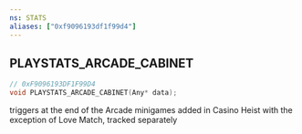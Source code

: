 ```yaml
---
ns: STATS
aliases: ["0xf9096193df1f99d4"]
---
```

## PLAYSTATS_ARCADE_CABINET

```c
// 0xF9096193DF1F99D4
void PLAYSTATS_ARCADE_CABINET(Any* data);
```

triggers at the end of the Arcade minigames added in Casino Heist with the exception of Love Match, tracked separately

